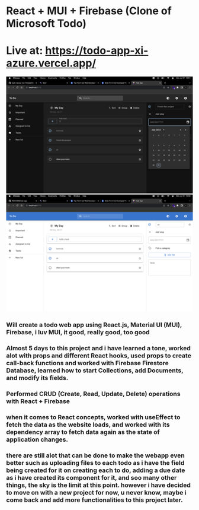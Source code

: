 # React + MUI + Firebase (Clone of Microsoft Todo)

# Live at: https://todo-app-xi-azure.vercel.app/

![Imgur](./images/Screenshot%202023-07-31%20at%203.51.09%20PM.png)
![Imgur](./images/Screenshot%202023-07-31%20at%203.49.19%20PM.png)

### Will create a todo web app using React.js, Material UI (MUI), Firebase, i luv MUI, it good, really good, too good

### Almost 5 days to this project and i have learned a tone, worked alot with props and different React hooks, used props to create call-back functions and worked with Firebase Firestore Database, learned how to start Collections, add Documents, and modify its fields.

### Performed CRUD (Create, Read, Update, Delete) operations with React + Firebase

### when it comes to React concepts, worked with useEffect to fetch the data as the website loads, and worked with its dependency array to fetch data again as the state of application changes.

### there are still alot that can be done to make the webapp even better such as uploading files to each todo as i have the field being created for it on creating each to do, adding a due date as i have created its component for it, and soo many other things, the sky is the limit at this point. however i have decided to move on with a new project for now, u never know, maybe i come back and add more functionalities to this project later.
